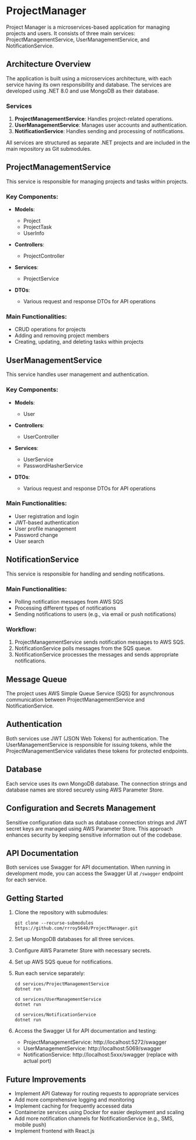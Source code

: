 # ProjectManager

Project Manager is a microservices-based application for managing projects and users. It consists of three main services: ProjectManagementService, UserManagementService, and NotificationService.

## Architecture Overview

The application is built using a microservices architecture, with each service having its own responsibility and database. The services are developed using .NET 8.0 and use MongoDB as their database.

### Services

1. **ProjectManagementService**: Handles project-related operations.
2. **UserManagementService**: Manages user accounts and authentication.
3. **NotificationService**: Handles sending and processing of notifications.

All services are structured as separate .NET projects and are included in the main repository as Git submodules.

## ProjectManagementService

This service is responsible for managing projects and tasks within projects.

### Key Components:

- **Models**: 
  - Project
  - ProjectTask
  - UserInfo

- **Controllers**: 
  - ProjectController

- **Services**: 
  - ProjectService

- **DTOs**: 
  - Various request and response DTOs for API operations

### Main Functionalities:

- CRUD operations for projects
- Adding and removing project members
- Creating, updating, and deleting tasks within projects

## UserManagementService

This service handles user management and authentication.

### Key Components:

- **Models**: 
  - User

- **Controllers**: 
  - UserController

- **Services**: 
  - UserService
  - PasswordHasherService

- **DTOs**: 
  - Various request and response DTOs for API operations

### Main Functionalities:

- User registration and login
- JWT-based authentication
- User profile management
- Password change
- User search

## NotificationService

This service is responsible for handling and sending notifications.

### Main Functionalities:

- Polling notification messages from AWS SQS
- Processing different types of notifications
- Sending notifications to users (e.g., via email or push notifications)

### Workflow:

1. ProjectManagementService sends notification messages to AWS SQS.
2. NotificationService polls messages from the SQS queue.
3. NotificationService processes the messages and sends appropriate notifications.

## Message Queue

The project uses AWS Simple Queue Service (SQS) for asynchronous communication between ProjectManagementService and NotificationService.

## Authentication

Both services use JWT (JSON Web Tokens) for authentication. The UserManagementService is responsible for issuing tokens, while the ProjectManagementService validates these tokens for protected endpoints.

## Database

Each service uses its own MongoDB database. The connection strings and database names are stored securely using AWS Parameter Store.

## Configuration and Secrets Management

Sensitive configuration data such as database connection strings and JWT secret keys are managed using AWS Parameter Store. This approach enhances security by keeping sensitive information out of the codebase.

## API Documentation

Both services use Swagger for API documentation. When running in development mode, you can access the Swagger UI at `/swagger` endpoint for each service.

## Getting Started

1. Clone the repository with submodules:
   ```
   git clone --recurse-submodules https://github.com/rrroy5640/ProjectManager.git
   ```

2. Set up MongoDB databases for all three services.

3. Configure AWS Parameter Store with necessary secrets.

4. Set up AWS SQS queue for notifications.

5. Run each service separately:
   ```
   cd services/ProjectManagementService
   dotnet run

   cd services/UserManagementService
   dotnet run

   cd services/NotificationService
   dotnet run
   ```

6. Access the Swagger UI for API documentation and testing:
   - ProjectManagementService: http://localhost:5272/swagger
   - UserManagementService: http://localhost:5069/swagger
   - NotificationService: http://localhost:5xxx/swagger (replace with actual port)

## Future Improvements

- Implement API Gateway for routing requests to appropriate services
- Add more comprehensive logging and monitoring
- Implement caching for frequently accessed data
- Containerize services using Docker for easier deployment and scaling
- Add more notification channels for NotificationService (e.g., SMS, mobile push)
- Implement frontend with React.js
